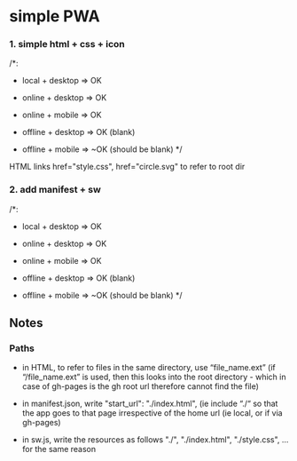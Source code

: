 # simple PWA

### 1. simple html + css + icon

/*:
* local + desktop => OK
* online + desktop => OK
* online + mobile => OK

* offline + desktop => OK (blank)
* offline + mobile => ~OK (should be blank)
*/


HTML links href="style.css", href="circle.svg" to refer to root dir


### 2. add manifest + sw

/*:
* local + desktop => OK
* online + desktop => OK
* online + mobile => OK

* offline + desktop => OK (blank)
* offline + mobile => ~OK (should be blank)
*/


## Notes
### Paths
- in HTML, to refer to files in the same directory, use “file_name.ext”
(if “/file_name.ext” is used, then this looks into the root directory - which in case of gh-pages is the gh root url therefore cannot find the file)

- in manifest.json, write   "start_url": "./index.html",   (ie include “./“ so that the app goes to that page irrespective of the home url (ie local, or if via gh-pages)

- in sw.js,  write the resources as follows   "./", "./index.html", "./style.css", … for the same reason
